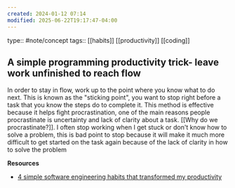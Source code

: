 ```yaml
---
created: 2024-01-12 07:14
modified: 2025-06-22T19:17:47-04:00
---
```

type:: #note/concept 
tags:: [[habits]] [[productivity]] [[coding]]
## A simple programming productivity trick- leave work unfinished to reach flow

In order to stay in flow, work up to the point where you know what to do next. This is known as the "sticking point", you want to stop right before a task that you know the steps do to complete it.
	This method is effective because it helps fight procrastination, one of the main reasons people procrastinate is uncertainty and lack of clarity about a task. [[Why do we procrastinate?]].
	I often stop working when I get stuck or don't know how to solve a problem, this is bad point to stop because it will make it much more difficult to get started on the task again because of the lack of clarity in how to solve the problem

**Resources**
- [4 simple software engineering habits that transformed my productivity](https://read.engineerscodex.com/p/simple-software-engineering-habits)
